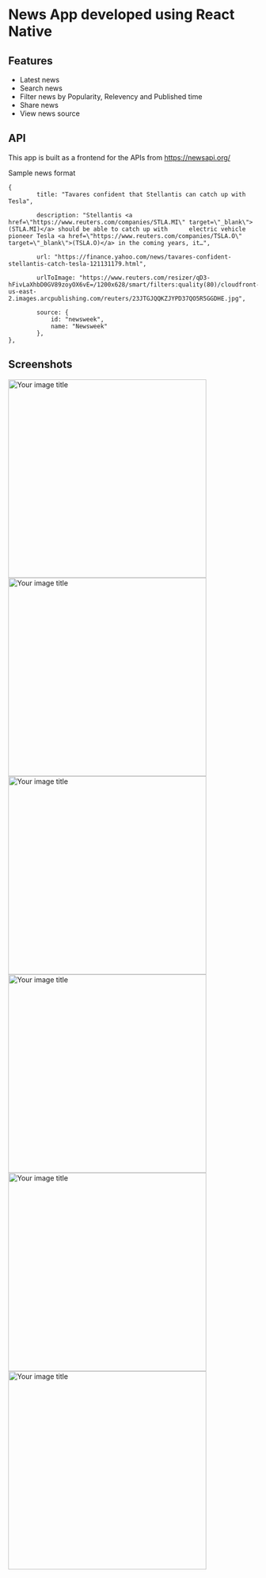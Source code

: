 # News App developed using React Native

## Features
- Latest news
- Search news
- Filter news by Popularity, Relevency and Published time
- Share news
- View news source

## API
This app is built as a frontend for the APIs from https://newsapi.org/

Sample news format

```
{
        title: "Tavares confident that Stellantis can catch up with Tesla",
        
        description: "Stellantis <a href=\"https://www.reuters.com/companies/STLA.MI\" target=\"_blank\">(STLA.MI)</a> should be able to catch up with      electric vehicle pioneer Tesla <a href=\"https://www.reuters.com/companies/TSLA.O\" target=\"_blank\">(TSLA.O)</a> in the coming years, it…",
        
        url: "https://finance.yahoo.com/news/tavares-confident-stellantis-catch-tesla-121131179.html",
        
        urlToImage: "https://www.reuters.com/resizer/qD3-hFivLaXhbD0GV89zoyOX6vE=/1200x628/smart/filters:quality(80)/cloudfront-us-east-2.images.arcpublishing.com/reuters/23JTGJQQKZJYPD37QO5R5GGDHE.jpg",
        
        source: {
            id: "newsweek",
            name: "Newsweek"
        },
},
```



## Screenshots

<img src="https://user-images.githubusercontent.com/24617182/160080448-2cc7e93d-a41a-4fbf-9fbf-2e51062b8cb3.png" alt="Your image title" width="400"/> <img src="https://user-images.githubusercontent.com/24617182/160080464-4925708f-5a85-4051-a091-7835c8d144f4.png" alt="Your image title" width="400"/>
<img src="https://user-images.githubusercontent.com/24617182/160080526-7d7d96b7-cf3a-4040-aaf6-2c8cf5a2ae30.png" alt="Your image title" width="400"/> <img src="https://user-images.githubusercontent.com/24617182/160080497-88a0d818-b7cb-4378-8223-92b35b8851d6.png" alt="Your image title" width="400"/>
<img src="https://user-images.githubusercontent.com/24617182/160081657-a3d7b16e-1c38-4acc-99c3-9960657d42d3.png" alt="Your image title" width="400"/> <img src="https://user-images.githubusercontent.com/24617182/160081464-8ac0894c-5924-474e-a23a-6ac96c315ed9.png" alt="Your image title" width="400"/>
